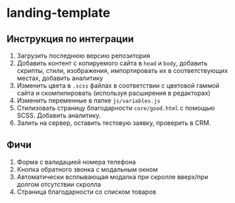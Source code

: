 # landing-template

## Инструкция по интеграции

1. Загрузить последнюю версию репозитория
2. Добавить контент с копируемого сайта в `head` и `body`, добавить скрипты, стили, изображения, импортировать их в соответствующих местах, добавить аналитику
3. Изменить цвета в `.scss` файлах в соответствии с цветовой гаммой сайта и скомпилировать (используя расширения в редакторах)
4. Изменить переменные в папке `js/variables.js`
5. Стилизовать страницу благодарности `core/good.html` с помощью SCSS. Добавить аналитику.
6. Залить на сервер, оставить тестовую заявку, проверить в CRM.

## Фичи

1. Форма с валидацией номера телефона
2. Кнопка обратного звонка с модальным окном
3. Автоматически всплывающая модалка при скролле вверх/при долгом отсутствии скролла
4. Страница благодарности со списком товаров
